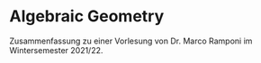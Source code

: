 <h1>Algebraic Geometry</h1>

Zusammenfassung zu einer Vorlesung von Dr. Marco Ramponi im Wintersemester 2021/22.